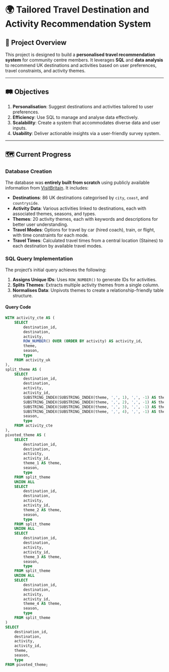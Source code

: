 # 🌍 Tailored Travel Destination and Activity Recommendation System

## 🎯 Project Overview
This project is designed to build a **personalised travel recommendation system** for community centre members. It leverages **SQL** and **data analysis** to recommend UK destinations and activities based on user preferences, travel constraints, and activity themes.

---

## 🛤️ Objectives
1. **Personalisation**: Suggest destinations and activities tailored to user preferences.
2. **Efficiency**: Use SQL to manage and analyse data effectively.
3. **Scalability**: Create a system that accommodates diverse data and user inputs.
4. **Usability**: Deliver actionable insights via a user-friendly survey system.

---

## 🗺️ Current Progress

### **Database Creation**
The database was **entirely built from scratch** using publicly available information from [VisitBritain](https://www.visitbritain.com). It includes:
- **Destinations**: 86 UK destinations categorised by `city`, `coast`, and `countryside`.
- **Activity Data**: Various activities linked to destinations, each with associated themes, seasons, and types.
- **Themes**: 20 activity themes, each with keywords and descriptions for better user understanding.
- **Travel Modes**: Options for travel by car (hired coach), train, or flight, with time constraints for each mode.
- **Travel Times**: Calculated travel times from a central location (Staines) to each destination by available travel modes.

### **SQL Query Implementation**
The project’s initial query achieves the following:
1. **Assigns Unique IDs**: Uses `ROW_NUMBER()` to generate IDs for activities.
2. **Splits Themes**: Extracts multiple activity themes from a single column.
3. **Normalises Data**: Unpivots themes to create a relationship-friendly table structure.

#### Query Code
```sql
WITH activity_cte AS (
    SELECT 
        destination_id,
        destination,
        activity,
        ROW_NUMBER() OVER (ORDER BY activity) AS activity_id,
        theme,
        season, 
        type 
    FROM activity_uk
),
split_theme AS (
    SELECT 
        destination_id,
        destination,
        activity,
        activity_id,
        SUBSTRING_INDEX(SUBSTRING_INDEX(theme, ',', 1), ',', -1) AS theme_1,
        SUBSTRING_INDEX(SUBSTRING_INDEX(theme, ',', 2), ',', -1) AS theme_2,
        SUBSTRING_INDEX(SUBSTRING_INDEX(theme, ',', 3), ',', -1) AS theme_3,
        SUBSTRING_INDEX(SUBSTRING_INDEX(theme, ',', 4), ',', -1) AS theme_4,
        season,
        type
    FROM activity_cte
),
pivoted_theme AS (
    SELECT 
        destination_id,
        destination,
        activity,
        activity_id,
        theme_1 AS theme,
        season,
        type
    FROM split_theme
    UNION ALL 
    SELECT 
        destination_id,
        destination,
        activity,
        activity_id,
        theme_2 AS theme,
        season,
        type
    FROM split_theme
    UNION ALL 
    SELECT 
        destination_id,
        destination,
        activity,
        activity_id,
        theme_3 AS theme,
        season,
        type
    FROM split_theme
    UNION ALL 
    SELECT 
        destination_id,
        destination,
        activity,
        activity_id,
        theme_4 AS theme,
        season,
        type
    FROM split_theme
)
SELECT 
    destination_id,
    destination,
    activity,
    activity_id,
    theme,
    season,
    type
FROM pivoted_theme;
```
